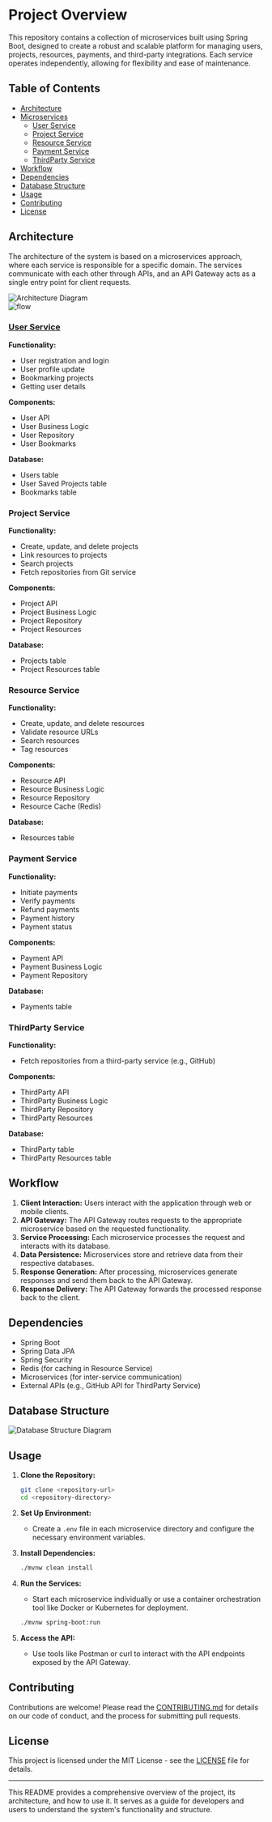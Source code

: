 # Project Overview

This repository contains a collection of microservices built using Spring Boot, designed to create a robust and scalable platform for managing users, projects, resources, payments, and third-party integrations. Each service operates independently, allowing for flexibility and ease of maintenance.

## Table of Contents

- [Architecture](#architecture)
- [Microservices](#microservices)
  - [User  Service](#user-service)
  - [Project Service](#project-service)
  - [Resource Service](#resource-service)
  - [Payment Service](#payment-service)
  - [ThirdParty Service](#thirdparty-service)
- [Workflow](#workflow)
- [Dependencies](#dependencies)
- [Database Structure](#database-structure)
- [Usage](#usage)
- [Contributing](#contributing)
- [License](#license)

## Architecture

The architecture of the system is based on a microservices approach, where each service is responsible for a specific domain. The services communicate with each other through APIs, and an API Gateway acts as a single entry point for client requests.

![Architecture Diagram](https://github.com/user-attachments/assets/2aed3991-429e-4b74-a8d3-080da2cf8b26)
</br>
![flow](https://github.com/user-attachments/assets/518f63d2-2960-4551-8e29-22266375d868)



### [User Service](https://github.com/aditya-2703/UserServiceApi)

**Functionality:**
- User registration and login
- User profile update
- Bookmarking projects
- Getting user details

**Components:**
- User API
- User Business Logic
- User Repository
- User Bookmarks

**Database:**
- Users table
- User Saved Projects table
- Bookmarks table

### Project Service

**Functionality:**
- Create, update, and delete projects
- Link resources to projects
- Search projects
- Fetch repositories from Git service

**Components:**
- Project API
- Project Business Logic
- Project Repository
- Project Resources

**Database:**
- Projects table
- Project Resources table

### Resource Service

**Functionality:**
- Create, update, and delete resources
- Validate resource URLs
- Search resources
- Tag resources

**Components:**
- Resource API
- Resource Business Logic
- Resource Repository
- Resource Cache (Redis)

**Database:**
- Resources table

### Payment Service

**Functionality:**
- Initiate payments
- Verify payments
- Refund payments
- Payment history
- Payment status

**Components:**
- Payment API
- Payment Business Logic
- Payment Repository

**Database:**
- Payments table

### ThirdParty Service

**Functionality:**
- Fetch repositories from a third-party service (e.g., GitHub)

**Components:**
- ThirdParty API
- ThirdParty Business Logic
- ThirdParty Repository
- ThirdParty Resources

**Database:**
- ThirdParty table
- ThirdParty Resources table

## Workflow

1. **Client Interaction:** Users interact with the application through web or mobile clients.
2. **API Gateway:** The API Gateway routes requests to the appropriate microservice based on the requested functionality.
3. **Service Processing:** Each microservice processes the request and interacts with its database.
4. **Data Persistence:** Microservices store and retrieve data from their respective databases.
5. **Response Generation:** After processing, microservices generate responses and send them back to the API Gateway.
6. **Response Delivery:** The API Gateway forwards the processed response back to the client.

## Dependencies

- Spring Boot
- Spring Data JPA
- Spring Security
- Redis (for caching in Resource Service)
- Microservices (for inter-service communication)
- External APIs (e.g., GitHub API for ThirdParty Service)

## Database Structure

![Database Structure Diagram](https://github.com/user-attachments/assets/8c6ccf0a-3dcc-4670-927b-e43878a10694)

## Usage

1. **Clone the Repository:**
   ```bash
   git clone <repository-url>
   cd <repository-directory>
   ```

2. **Set Up Environment:**
   - Create a `.env` file in each microservice directory and configure the necessary environment variables.

3. **Install Dependencies:**
   ```bash
   ./mvnw clean install
   ```

4. **Run the Services:**
   - Start each microservice individually or use a container orchestration tool like Docker or Kubernetes for deployment.
   ```bash
   ./mvnw spring-boot:run
   ```

5. **Access the API:**
   - Use tools like Postman or curl to interact with the API endpoints exposed by the API Gateway.

## Contributing

Contributions are welcome! Please read the [CONTRIBUTING.md](./CONTRIBUTING.md) for details on our code of conduct, and the process for submitting pull requests.

## License

This project is licensed under the MIT License - see the [LICENSE](./LICENSE) file for details.

---

This README provides a comprehensive overview of the project, its architecture, and how to use it. It serves as a guide for developers and users to understand the system's functionality and structure.
